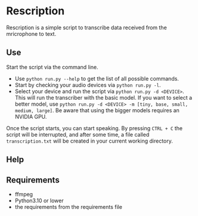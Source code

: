 # Rescription

Rescription is a simple script to transcribe data received from the mricrophone to text.

## Use
Start the script via the command line. 
- Use ``python run.py --help`` to get the list of all possible commands.  
- Start by checking your audio devices via ``python run.py -l``.  
- Select your device and run the script via ``python run.py -d <DEVICE>``. This will run the transcriber with the basic model. If you want to select a better model, use ``python run.py -d <DEVICE> -m [tiny, base, small, medium, large]``. Be aware that using the bigger models requires an NVIDIA GPU.  

Once the script starts, you can start speaking. By pressing ``CTRL + C`` the script will be interrupted, and after some time, a file called ``transcription.txt`` will be created in your current working directory.

## Help


## Requirements  

- ffmpeg  
- Python3.10 or lower
- the requirements from the requirements file
